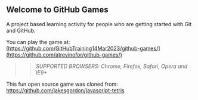 ## Welcome to GitHub Games

A project based learning activity for people who are getting started with Git and GitHub.

You can play the game at: [https://github.com/GitHubTraining14Mar2023/github-games/](https://github.com/atrevinofor/github-games/)

>> _*SUPPORTED BROWSERS*: Chrome, Firefox, Safari, Opera and IE9+_

This fun open source game was cloned from: https://github.com/jakesgordon/javascript-tetris
